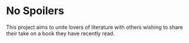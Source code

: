 
# No Spoilers

This project aims to unite lovers of literature with others wishing to share their take on a book they have recently read.
